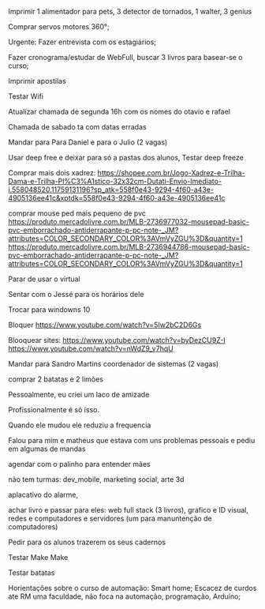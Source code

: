 Imprimir 1 alimentador para pets, 3 detector de tornados, 1 walter, 3 genius

Comprar servos motores 360°;

Urgente:  Fazer entrevista com os estagiários;

Fazer cronograma/estudar de WebFull, buscar 3 livros para basear-se o curso; 

Imprimir apostilas

Testar Wifi

Atualizar chamada de segunda 16h com os nomes do otavio e rafael

Chamada de sabado ta com datas erradas

Mandar para Para Daniel e para o Julio (2 vagas)

Usar deep free e deixar para só a pastas dos alunos, Testar deep freeze	

Comprar mais dois xadrez: https://shopee.com.br/Jogo-Xadrez-e-Trilha-Dama-e-Trilha-Pl%C3%A1stico-32x32cm-Dutati-Envio-Imediato-i.558048520.11759131196?sp_atk=558f0e43-9294-4f60-a43e-4905136ee41c&xptdk=558f0e43-9294-4f60-a43e-4905136ee41c

comprar mouse ped mais pequeno de pvc
	https://produto.mercadolivre.com.br/MLB-2736977032-mousepad-basic-pvc-emborrachado-antiderrapante-p-pc-note-_JM?attributes=COLOR_SECONDARY_COLOR%3AVmVyZGU%3D&quantity=1
	https://produto.mercadolivre.com.br/MLB-2736944786-mousepad-basic-pvc-emborrachado-antiderrapante-p-pc-note-_JM?attributes=COLOR_SECONDARY_COLOR%3AVmVyZGU%3D&quantity=1

Parar de usar o virtual

Sentar com o Jessé para os horários dele

Trocar para windowns 10

Bloquer https://www.youtube.com/watch?v=5Iw2bC2D6Gs

Blooquear sites:
		https://www.youtube.com/watch?v=byDezCU9Z-I
		https://www.youtube.com/watch?v=nWdZ9_v7hqU

Mandar para Sandro Martins coordenador de sistemas (2 vagas)

comprar 2 batatas e 2 limões



Pessoalmente, eu criei um laco de amizade

Profissionalmente é só isso.

Quando ele mudou ele reduziu a frequencia

Falou para mim e matheus que estava com uns problemas pessoais e pediu em algumas de mandas

agendar com o palinho para entender mães

não tem turmas: dev_mobile, marketing social, arte 3d 

aplacativo do alarme,

achar livro e passar para eles: web full stack (3 livros), grafico e ID visual, redes e computadores e servidores (um para manuntenção de computadores)

Pedir para os alunos trazerem os seus cadernos

Testar Make Make

Testar batatas

Horientações sobre o curso de automação:
	Smart home;
 	Escacez  de curdos ate RM uma faculdade, não foca na automação, programação, Arduíno;
  	

